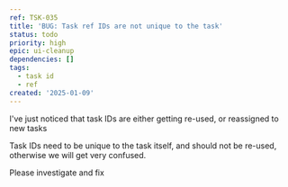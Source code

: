 ```yaml
---
ref: TSK-035
title: 'BUG: Task ref IDs are not unique to the task'
status: todo
priority: high
epic: ui-cleanup
dependencies: []
tags:
  - task id
  - ref
created: '2025-01-09'
---
```

I've just noticed that task IDs are either getting re-used, or reassigned to new tasks

Task IDs need to be unique to the task itself, and should not be re-used, otherwise we will get very confused.

Please investigate and fix
